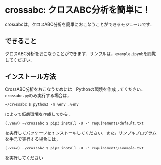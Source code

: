 # crossabc: クロスABC分析を簡単に！
crossabcは，クロスABC分析を簡単におこなうことができるモジュールです．

## できること
クロスABC分析をおこなうことができます．サンプルは，``example.ipynb``を閲覧してください．

## インストール方法
CrossABC分析をおこなうためには，Pythonの環境を作成してください．``crossabc.py``のみ実行する場合は，
```
~/crossabc $ python3 -m venv .venv
```
によって仮想環境を作成してから，
```
(.venv) ~/crossabc $ pip3 install -U -r requirements/default.txt
```
を実行してパッケージをインストールしてください．また，サンプルプログラムを手元で実行する場合には，
```
(.venv) ~/crossabc $ pip3 install -U -r requirements/example.txt
```
を実行してください．
